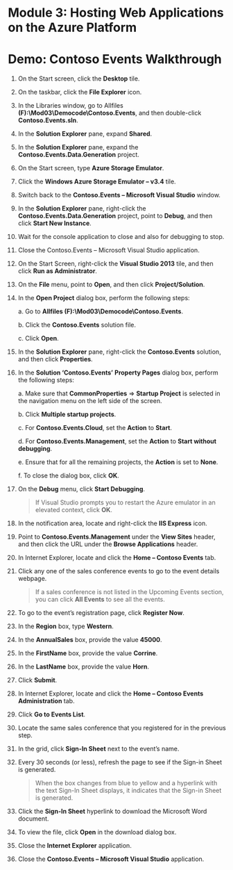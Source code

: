 # Module 3: Hosting Web Applications on the Azure Platform

# Demo: Contoso Events Walkthrough

1.  On the Start screen, click the **Desktop** tile.

1.  On the taskbar, click the **File Explorer** icon.

1.  In the Libraries window, go to Allfiles **(F):\\Mod03\\Democode\\Contoso.Events**, and then double-click **Contoso.Events.sln**.

1.  In the **Solution Explorer** pane, expand **Shared**.

1.  In the **Solution Explorer** pane, expand the **Contoso.Events.Data.Generation** project.

1.  On the Start screen, type **Azure Storage Emulator**.

1.  Click the **Windows Azure Storage Emulator – v3.4** tile.

1.  Switch back to the **Contoso.Events – Microsoft Visual Studio** window.

1.  In the **Solution Explorer** pane, right-click the **Contoso.Events.Data.Generation** project, point to **Debug**, and then click **Start New Instance**.

1. Wait for the console application to close and also for debugging to stop.

1. Close the Contoso.Events – Microsoft Visual Studio application.

1. On the Start Screen, right-click the **Visual Studio 2013** tile, and then click **Run as Administrator**.

1. On the **File** menu, point to **Open**, and then click **Project/Solution**.

1. In the **Open Project** dialog box, perform the following steps:

	a.  Go to **Allfiles (F):\\Mod03\\Democode\\Contoso.Events**.

	b.  Click the **Contoso.Events** solution file.

	c.  Click **Open**.

1.  In the **Solution Explorer** pane, right-click the **Contoso.Events** solution, and then click **Properties**.

1.  In the **Solution ‘Contoso.Events’** **Property Pages** dialog box, perform the following steps:

	a.  Make sure that **CommonProperties** =&gt; **Startup Project** is selected in the navigation menu on the left side of the screen.

	b.  Click **Multiple startup projects**.

	c.  For **Contoso.Events.Cloud**, set the **Action** to **Start**.

	d.  For **Contoso.Events.Management**, set the **Action** to **Start without debugging**.

	e.  Ensure that for all the remaining projects, the **Action** is set to **None**.

	f.  To close the dialog box, click **OK**.

1.  On the **Debug** menu, click **Start Debugging**.

	> If Visual Studio prompts you to restart the Azure emulator in an elevated context, click **OK**.

1.  In the notification area, locate and right-click the **IIS Express** icon.

1.  Point to **Contoso.Events.Management** under the **View Sites** header, and then click the URL under the **Browse Applications** header.

1.  In Internet Explorer, locate and click the **Home – Contoso Events** tab.

1.  Click any one of the sales conference events to go to the event details webpage.

	> If a sales conference is not listed in the Upcoming Events section, you can click **All Events** to see all the events.

1.  To go to the event’s registration page, click **Register Now**.

1.  In the **Region** box, type **Western**.

1.  In the **AnnualSales** box, provide the value **45000**.

1.  In the **FirstName** box, provide the value **Corrine**.

1.  In the **LastName** box, provide the value **Horn**.

1.  Click **Submit**.

1.  In Internet Explorer, locate and click the **Home – Contoso Events Administration** tab.

1.  Click **Go to Events List**.

1.  Locate the same sales conference that you registered for in the previous step.

1. In the grid, click **Sign-In Sheet** next to the event’s name.

1. Every 30 seconds (or less), refresh the page to see if the Sign-in Sheet is generated.

	> When the box changes from blue to yellow and a hyperlink with the text Sign-In Sheet displays, it indicates that the Sign-in Sheet is generated.

1.  Click the **Sign-In Sheet** hyperlink to download the Microsoft Word document.

1.  To view the file, click **Open** in the download dialog box.

1.  Close the **Internet Explorer** application.

1.  Close the **Contoso.Events – Microsoft Visual Studio** application.
